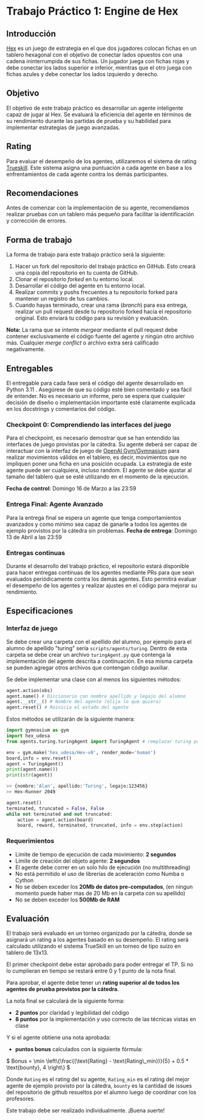 # Trabajo Práctico 1: Engine de Hex


## Introducción

[Hex](https://es.wikipedia.org/wiki/Hex_(board_game)) es un juego de estrategia en el que dos jugadores colocan fichas en un tablero hexagonal con el objetivo de conectar lados opuestos con una cadena ininterrumpida de sus fichas. Un jugador juega con fichas rojas y debe conectar los lados superior e inferior, mientras que el otro juega con fichas azules y debe conectar los lados izquierdo y derecho.
## Objetivo

El objetivo de este trabajo práctico es desarrollar un agente inteligente capaz de jugar al Hex. Se evaluará la eficiencia del agente en términos de su rendimiento durante las partidas de prueba y su habilidad para implementar estrategias de juego avanzadas.

## Rating

Para evaluar el desempeño de los agentes, utilizaremos el sistema de rating [Trueskill](https://www.microsoft.com/en-us/research/project/trueskill-ranking-system/). Este sistema asigna una puntuación a cada agente en base a los enfrentamientos de cada agente contra los demás participantes.

## Recomendaciones

Antes de comenzar con la implementación de su agente, recomendamos realizar pruebas con un tablero más pequeño para facilitar la identificación y corrección de errores.

## Forma de trabajo

La forma de trabajo para este trabajo práctico será la siguiente:

1. Hacer un fork del repositorio del trabajo práctico en GitHub. Esto creará una copia del repositorio en tu cuenta de GitHub.
1. Clonar el repositorio _forked_ en tu entorno local.
1. Desarrollar el código del agente en tu entorno local.
1. Realizar commits y pushs frecuentes a tu repositorio forked para mantener un registro de tus cambios.
1. Cuando hayas terminado, crear una rama (_branch_) para esa entrega, realizar un pull request desde tu repositorio forked hacia el repositorio original. Esto enviará tu código para su revisión y evaluación.

**Nota:**  La rama que se intente _mergear_ mediante el pull request debe contener exclusivamente el código fuente del agente y ningún otro archivo más. Cualquier _merge conflict_ o archivo extra será calificado negativamente.

## Entregables

El entregable para cada fase será el código del agente desarrollado en Python 3.11 . Asegúrese de que su código esté bien comentado y sea fácil de entender. No es necesario un informe, pero se espera que cualquier decisión de diseño o implementación importante esté claramente explicada en los docstrings y comentarios del código.

### Checkpoint 0: Comprendiendo las interfaces del juego

Para el checkpoint, es necesario demostrar que se han entendido las interfaces de juego provistas por la cátedra. Su agente deberá ser capaz de interactuar con la interfaz de juego de [OpenAI Gym/Gymnasium](https://gymnasium.farama.org/) para realizar movimientos válidos en el tablero, es decir, movimientos que no impliquen poner una ficha en una posición ocupada. La estrategia de este agente puede ser cualquiera, incluso random. El agente se debe ajustar al tamaño del tablero que se esté utilizando en el momento de la ejecución.

**Fecha de control**: Domingo 16 de Marzo a las 23:59

### Entrega Final: Agente Avanzado

Para la entrega final se espera un agente que tenga comportamientos avanzados y como mínimo sea capaz de ganarle a todos los agentes de ejemplo provistos por la cátedra sin problemas.
**Fecha de entrega**: Domingo 13 de Abril a las 23:59

### Entregas continuas

Durante el desarrollo del trabajo práctico, el repositorio estará disponible para hacer entregas continuas de los agentes mediante PRs para que sean evaluados periódicamente contra los demás agentes. Esto permitirá evaluar el desempeño de los agentes y realizar ajustes en el código para mejorar su rendimiento.

## Especificaciones

### Interfaz de juego

Se debe crear una carpeta con el apellido del alumno, por ejemplo para el alumno de apellido "turing" sería `scripts/agents/turing`. Dentro de esta carpeta se debe crear un archivo `turingAgent.py` que contenga la implementación del agente descrita a continuación. En esa misma carpeta se pueden agregar otros archivos que contengan código auxiliar.

Se debe implementar una clase con al menos los siguientes métodos:

```python
agent.action(obs)
agent.name() # Diccionario con nombre apellido y legajo del alumno
agent.__str__() # Nombre del agente (elija lo que quiera)
agent.reset() # Reinicia el estado del agente 
```

Estos métodos se utilizarán de la siguiente manera:

```python
import gymnasium as gym
import hex_udesa
from agents.turing.turingAgent import TuringAgent # remplazar turing por SU apellido

env = gym.make('hex_udesa/Hex-v0', render_mode='human')
board,info = env.reset()
agent = TuringAgent()
print(agent.name())
print(str(agent))
```

```sh
>> {nombre:'Alan', apellido:'Turing', legajo:123456}
>> Hex-Runner 2049
```

```python
agent.reset()
terminated, truncated = False, False
while not terminated and not truncated:
    action = agent.action(board)
    board, reward, terminated, truncated, info = env.step(action)
```
### Requerimientos
- Límite de tiempo de ejecución de cada movimiento: **2 segundos**
- Límite de creación del objeto agente: **2 segundos**
- El agente debe correr en un solo hilo de ejecución (no multithreading)
- No está permitido el uso de librerías de aceleración como Numba o Cython
- No se deben exceder los **20Mb de datos pre-computados**, (en ningun momento puede haber mas de 20 Mb en la carpeta con su apellido)
- No se deben exceder los **500Mb de RAM**


## Evaluación

El trabajo será evaluado en un torneo organizado por la cátedra, donde se asignará un rating a los agentes basado en su desempeño. El rating será calculado utilizando el sistema TrueSkill en un torneo de tipo suizo en tablero de 13x13.


El primer checkpoint debe estar aprobado para poder entregar el TP. Si no lo cumplieran en tiempo se restará entre 0 y 1 punto de la nota final. 

Para aprobar, el agente debe tener un **rating superior al de todos los agentes de prueba provistos por la cátedra**.

La nota final se calculará de la siguiente forma:
- **2 puntos** por claridad y legibilidad del código
- **8 puntos** por la implementación y uso correcto de las técnicas vistas en clase

Y si el agente obtiene una nota aprobada:
- **puntos bonus** calculados con la siguiente fórmula:

$`
Bonus = \min \left\{\frac{(\text{Rating} - \text{Rating\_min})}{5} + 0.5 * \text{bounty}, 4 \right\}
`$

Donde `Rating` es el rating del su agente, `Rating_min` es el rating del mejor agente de ejemplo provisto por la cátedra, `bounty` es la cantidad de issues del repositorio de github resueltos por el alumno luego de coordinar con los profesores. 

Este trabajo debe ser realizado individualmente. ¡Buena suerte!
